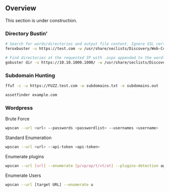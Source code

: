 ## Overview

This section is under construction.

### Directory Bustin'

```bash
# Search for words/directories and output file content. Ignore SSL cert. 2 threads. Check for backups of discovered files.
feroxbuster -u https://test.com -w /usr/share/seclists/Discovery/Web-Content/raft-large-words-lowercase.txt -k -t 2 -o ferox.out -B

# Find directories at the requested IP with .aspx appended to the wordlist, ignore 302/404
gobuster dir -u https://10.10.1000.1000/ -w /usr/share/seclists/Discovery/Web-Content/raft-large-words.txt  -o gobuster.out -k -t 5 -x .aspx -b 302,404
```

### Subdomain Hunting

```bash
ffuf -c -u https://FUZZ.test.com -w subdomains.txt -o subdomains.out
```

```bash
assetfinder example.com 
```


### Wordpress

Brute Force
```bash
wpscan --url <url> --passwords <passwordlist> --usernames <username>
```

Standard Enumeration
```bash
wpscan --url <url> --api-token <api-token>
```

Enumerate plugins
```bash
wpscan --url [url] --enumerate [p/vp/ap/t/vt/at] --plugins-detection aggressive
```

Enumerate Users
```bash
wpscan --url [target URL] --enumerate u
```